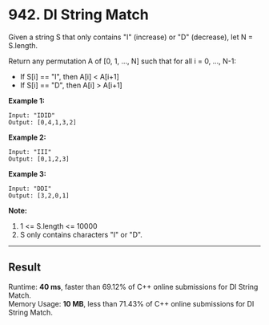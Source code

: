 # 942. DI String Match  

Given a string S that only contains "I" (increase) or "D" (decrease), let N = S.length.  

Return any permutation A of [0, 1, ..., N] such that for all i = 0, ..., N-1:  

* If S[i] == "I", then A[i] < A[i+1]
* If S[i] == "D", then A[i] > A[i+1]
 

**Example 1:**  

    Input: "IDID"
    Output: [0,4,1,3,2]

**Example 2:**  

    Input: "III"
    Output: [0,1,2,3]

**Example 3:**  

    Input: "DDI"
    Output: [3,2,0,1]
 

**Note:**

1. 1 <= S.length <= 10000
2. S only contains characters "I" or "D".

---
## Result

Runtime: **40 ms**, faster than 69.12% of C++ online submissions for DI String Match.  
Memory Usage: **10 MB**, less than 71.43% of C++ online submissions for DI String Match.  

